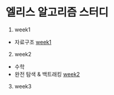 # 엘리스 알고리즘 스터디

1. week1

- 자료구조
  [week1](./week1/)

2. week2

- 수학
- 완전 탐색 & 백트래킹
  [week2](./week2/)

3. week3
